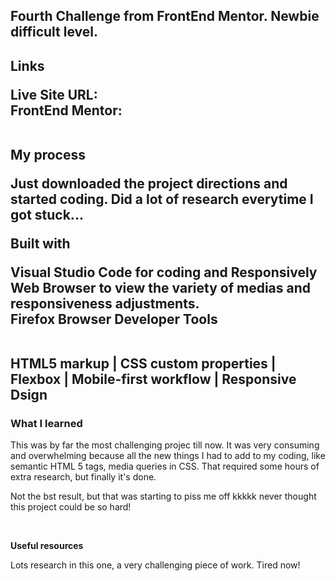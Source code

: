 <h2>Fourth Challenge from FrontEnd Mentor. Newbie difficult level.<h2>

<p><strong>Links</strong></p>
Live Site URL: 
<br>
FrontEnd Mentor: 
<br>
<br>
<p><strong>My process</strong></p>

<p> Just downloaded the project directions and started coding. Did a lot of research everytime I got stuck...</p>
<p><strong>Built with </strong></p>
<p>Visual Studio Code for coding and Responsively Web Browser to view the variety of medias and responsiveness adjustments.<br>
Firefox Browser Developer Tools</p>
<br>
HTML5 markup | CSS custom properties | Flexbox | Mobile-first workflow | Responsive Dsign
<br>

<h3>What I learned</h3>
<p>This was by far the most challenging projec till now. It was very consuming and overwhelming because all the new things I had to add to my coding, like semantic HTML 5 tags, media queries in CSS. That required some hours of extra research, but finally it's done. </p>

<p>Not the bst result, but that was starting to piss me off kkkkk never thought this project could be so hard!</p>
<br>
<p><strong>Useful resources</strong></p>
<p> Lots research in this one, a very challenging piece of work. Tired now!</p>
